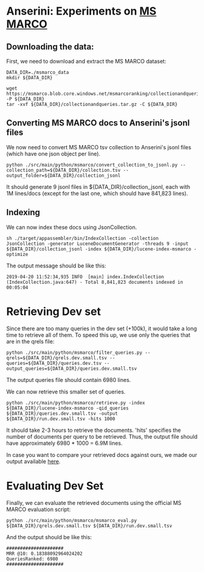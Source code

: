 # Anserini: Experiments on [MS MARCO](http://www.msmarco.org/)

## Downloading the data:
First, we need to download and extract the MS MARCO dataset:
```
DATA_DIR=./msmarco_data
mkdir ${DATA_DIR}

wget https://msmarco.blob.core.windows.net/msmarcoranking/collectionandqueries.tar.gz -P ${DATA_DIR}
tar -xvf ${DATA_DIR}/collectionandqueries.tar.gz -C ${DATA_DIR}
```

## Converting MS MARCO docs to Anserini's jsonl files
We now need to convert MS MARCO tsv collection to Anserini's jsonl files 
(which have one json object per line).
```
python ./src/main/python/msmarco/convert_collection_to_jsonl.py --collection_path=${DATA_DIR}/collection.tsv --output_folder=${DATA_DIR}/collection_jsonl
```

It should generate 9 jsonl files in ${DATA_DIR}/collection_jsonl, each with 1M lines/docs (except for the last one, which should have 841,823 lines).

## Indexing
We can now index these docs using JsonCollection.
```
sh ./target/appassembler/bin/IndexCollection -collection JsonCollection -generator LuceneDocumentGenerator -threads 9 -input ${DATA_DIR}/collection_jsonl -index ${DATA_DIR}/lucene-index-msmarco -optimize
```

The output message should be like this:
```
2019-04-20 11:52:34,935 INFO  [main] index.IndexCollection (IndexCollection.java:647) - Total 8,841,823 documents indexed in 00:05:04
```

# Retrieving Dev set
Since there are too many queries in the dev set (+100k), it would take a long time to retrieve all of them. To speed this up, we use only the queries that are in the qrels file: 
```
python ./src/main/python/msmarco/filter_queries.py --qrels=${DATA_DIR}/qrels.dev.small.tsv --queries=${DATA_DIR}/queries.dev.tsv --output_queries=${DATA_DIR}/queries.dev.small.tsv
```
The output queries file should contain 6980 lines.

We can now retrieve this smaller set of queries.
```
python ./src/main/python/msmarco/retrieve.py -index ${DATA_DIR}/lucene-index-msmarco -qid_queries ${DATA_DIR}/queries.dev.small.tsv -output ${DATA_DIR}/run.dev.small.tsv -hits 1000
```

It should take 2-3 hours to retrieve the documents. 
'hits' specifies the number of documents per query to be retrieved. Thus, the output
file should have approximately 6980 * 1000 = 6.9M lines. 

In case you want to compare your retrieved docs against ours, we made our output
available [here](https://drive.google.com/open?id=1Z0IEY6Z8jPqQMTLVj-MQdyU4VV-ZuQqJ).


# Evaluating Dev Set
Finally, we can evaluate the retrieved documents using the official MS MARCO evaluation script: 
```
python ./src/main/python/msmarco/msmarco_eval.py ${DATA_DIR}/qrels.dev.small.tsv ${DATA_DIR}/run.dev.small.tsv
```

And the output should be like this:
```
#####################
MRR @10: 0.18388092964024202
QueriesRanked: 6980
#####################
```
